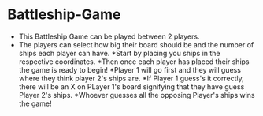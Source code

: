 # Battleship-Game


* This Battleship Game can be played between 2 players. 
* The players can select how big their board should be and the number of ships each player can have.
*Start by placing you ships in the respective coordinates.
*Then once each player has placed their ships the game is ready to begin!
*Player 1 will go first and they will guess where they think player 2's ships are. 
*If Player 1 guess's it correctly, there will be an X on PLayer 1's board signifying that they have guess Player 2's ships.
*Whoever guesses all the opposing Player's ships wins the game!
